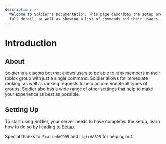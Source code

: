 ```yaml
---
description: >-
  Welcome to Soldier's Documentation. This page describes the setup process in
  full detail, as well as showing a list of commands and their usages.
---
```


# Introduction

## About

Soldier is a discord bot that allows users to be able to rank members in their roblox group with just a single command. Soldier allows for immediate ranking, as well as ranking requests to help accommodate all types of groups. Soldier also has a wide range of other settings that help to make your experience as best as possible.

## Setting Up

To start using Soldier,  your server needs to have completed the setup, learn how to do so by heading to [Setup](setup.md).









Special thanks to: `Exalted#9999` and `Logic#8515` for helping out.

